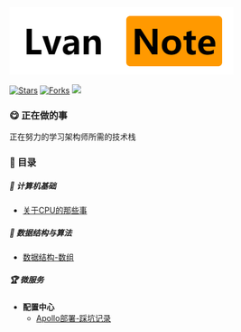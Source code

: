 <img src="img.png">

[![Stars](https://img.shields.io/github/stars/LvanLiu/LvanNote?style=plastic)](https://github.com/LvanLiu/LvanNote)
[![Forks](https://img.shields.io/github/forks/LvanLiu/LvanNote?style=plastic)](https://github.com/LvanLiu/LvanNote)
[![](https://img.shields.io/badge/Author-Lvan-orange.svg)](https://gitee.com/lvanliu/lvan-note)

### :yum: 正在做的事

正在努力的学习架构师所需的技术栈

### :bookmark: 目录

##### :art: 计算机基础
- [关于CPU的那些事](计算机基础/关于CPU的那些事.md)

##### :dart: 数据结构与算法
- [数据结构-数组](数据结构与算法/数据结构-数组.md)

##### :trophy: 微服务
- **配置中心**
	- [Apollo部署-踩坑记录](微服务/配置中心/apollo-踩坑记录.md)
